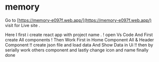 # memory 
Go to [https://memory-e097f.web.app/](https://memory-e097f.web.app/) visit for Live site .

Here  I  first i create react app with project name .
! open Vs Code And First create All components 
! Then Work First in Home Component All & Header Component
!! create json file and load data And Show Data in Ui 
!! then by serially work others component and lastly change icon and name finally done 